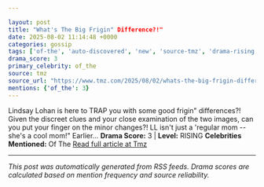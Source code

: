 ```yaml
---

layout: post
title: "What's The Big Frigin" Difference?!"
date: 2025-08-02 11:14:48 +0000
categories: gossip
tags: ['of-the', 'auto-discovered', 'new', 'source-tmz', 'drama-rising']
drama_score: 3
primary_celebrity: of_the
source: tmz
source_url: "https://www.tmz.com/2025/08/02/whats-the-big-frigin-difference/"
mentions: {'of_the': 3}
---
```


Lindsay Lohan is here to TRAP you with some good frigin" differences?! Given the discreet clues and your close examination of the two images, can you put your finger on the minor changes?! LL isn't just a 'regular mom -- she's a cool mom!" Earlier… **Drama Score:** 3 | **Level:** RISING **Celebrities Mentioned:** Of The [Read full article at Tmz](https://www.tmz.com/2025/08/02/whats-the-big-frigin-difference/)

---

*This post was automatically generated from RSS feeds. Drama scores are calculated based on mention frequency and source reliability.*